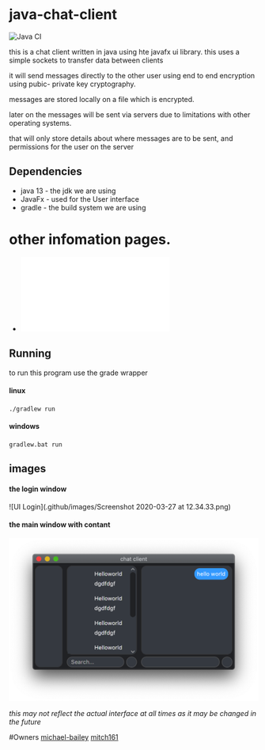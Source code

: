 # java-chat-client

![Java CI](https://github.com/michael-bailey/java-chat-client/workflows/Java%20CI/badge.svg)

this is a chat client written in java using hte javafx ui library.
this uses a simple sockets to transfer data between clients

it will send messages directly to the other user using end to end encryption using pubic- private key cryptography.

messages are stored locally on a file which is encrypted.

later on the messages will be sent via servers due to limitations with other operating systems.

that will only store details about where messages 
are to be sent, and permissions for the user on the server

## Dependencies

* java 13 - the jdk we are using
* JavaFx - used for the User interface
* gradle - the build system we are using

# other infomation pages.
* ![client to server protocol](./docs/Protocol.md)

## Running

to run this program use the grade wrapper

#### linux

`./gradlew run`

#### windows

`gradlew.bat run`

## images

#### the login window
![UI Login](.github/images/Screenshot 2020-03-27 at 12.34.33.png)



#### the main window with contant
![UI Main](.github/images/Screenshot%202020-03-29%20at%2015.56.16.png)

*this may not reflect the actual interface at all times as it may be changed in the future*

#Owners
[michael-bailey](https://github.com/michael-bailey/)
[mitch161](https://github.com/mitch161/)